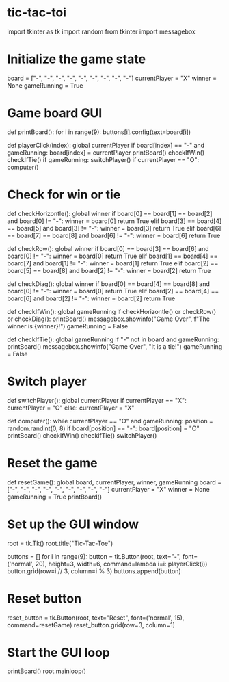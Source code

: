 # tic-tac-toi
import tkinter as tk
import random
from tkinter import messagebox

# Initialize the game state
board = ["-", "-", "-", "-", "-", "-", "-", "-", "-"]
currentPlayer = "X"
winner = None
gameRunning = True

# Game board GUI
def printBoard():
    for i in range(9):
        buttons[i].config(text=board[i])

def playerClick(index):
    global currentPlayer
    if board[index] == "-" and gameRunning:
        board[index] = currentPlayer
        printBoard()
        checkIfWin()
        checkIfTie()
        if gameRunning:
            switchPlayer()
            if currentPlayer == "O":
                computer()

# Check for win or tie
def checkHorizontle():
    global winner
    if board[0] == board[1] == board[2] and board[0] != "-":
        winner = board[0]
        return True
    elif board[3] == board[4] == board[5] and board[3] != "-":
        winner = board[3]
        return True
    elif board[6] == board[7] == board[8] and board[6] != "-":
        winner = board[6]
        return True

def checkRow():
    global winner
    if board[0] == board[3] == board[6] and board[0] != "-":
        winner = board[0]
        return True
    elif board[1] == board[4] == board[7] and board[1] != "-":
        winner = board[1]
        return True
    elif board[2] == board[5] == board[8] and board[2] != "-":
        winner = board[2]
        return True

def checkDiag():
    global winner
    if board[0] == board[4] == board[8] and board[0] != "-":
        winner = board[0]
        return True
    elif board[2] == board[4] == board[6] and board[2] != "-":
        winner = board[2]
        return True

def checkIfWin():
    global gameRunning
    if checkHorizontle() or checkRow() or checkDiag():
        printBoard()
        messagebox.showinfo("Game Over", f"The winner is {winner}!")
        gameRunning = False

def checkIfTie():
    global gameRunning
    if "-" not in board and gameRunning:
        printBoard()
        messagebox.showinfo("Game Over", "It is a tie!")
        gameRunning = False

# Switch player
def switchPlayer():
    global currentPlayer
    if currentPlayer == "X":
        currentPlayer = "O"
    else:
        currentPlayer = "X"

def computer():
    while currentPlayer == "O" and gameRunning:
        position = random.randint(0, 8)
        if board[position] == "-":
            board[position] = "O"
            printBoard()
            checkIfWin()
            checkIfTie()
            switchPlayer()

# Reset the game
def resetGame():
    global board, currentPlayer, winner, gameRunning
    board = ["-", "-", "-", "-", "-", "-", "-", "-", "-"]
    currentPlayer = "X"
    winner = None
    gameRunning = True
    printBoard()

# Set up the GUI window
root = tk.Tk()
root.title("Tic-Tac-Toe")

buttons = []
for i in range(9):
    button = tk.Button(root, text="-", font=('normal', 20), height=3, width=6,
                       command=lambda i=i: playerClick(i))
    button.grid(row=i // 3, column=i % 3)
    buttons.append(button)

# Reset button
reset_button = tk.Button(root, text="Reset", font=('normal', 15), command=resetGame)
reset_button.grid(row=3, column=1)

# Start the GUI loop
printBoard()
root.mainloop()
